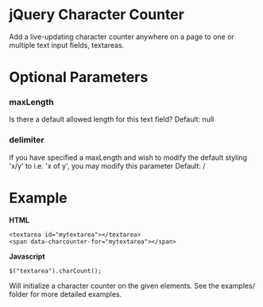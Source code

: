 jQuery Character Counter
================

Add a live-updating character counter anywhere on a page to one or multiple text input fields, textareas.

Optional Parameters
================

<h3>maxLength</h3>

Is there a default allowed length for this text field?
Default: null

<h3>delimiter</h3>
If you have specified a maxLength and wish to modify the default styling 'x/y' to i.e. 'x of y', you may modify this parameter
Default: /

Example
================

<b>HTML</b>

    <textarea id="mytextarea"></textarea>
    <span data-charcounter-for="mytextarea"></span>

<b>Javascript</b>

    $("textarea").charCount();

Will initialize a character counter on the given elements. See the examples/ folder for more detailed examples.